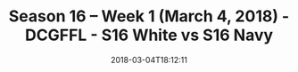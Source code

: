 ---
title: Season 16 – Week 1 (March 4, 2018) - DCGFFL - S16 White vs S16 Navy
teams-score:
- team: _teams/s16-white.md
  score: 6
- team: _teams/s16-navy.md
  score: 0
mvp: Jeremy S, Joseph Walker
game-ball: Matt Pesesky, Chord Bezerra
season: 16
week: 1
date: '2018-03-04T18:12:11'
pageid: season-16-week-1-march-4-2018-6368-vs-6353
---